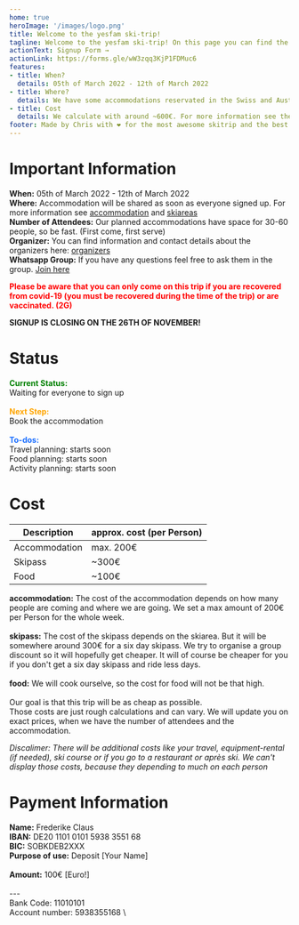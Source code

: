 ```yaml
---
home: true
heroImage: '/images/logo.png'
title: Welcome to the yesfam ski-trip!
tagline: Welcome to the yesfam ski-trip! On this page you can find the current status and all the information about the ski-trip. The Signup for the trip will close on the 26th of November 2021!
actionText: Signup Form →
actionLink: https://forms.gle/wW3zqq3KjP1FDMuc6
features:
- title: When?
  details: 05th of March 2022 - 12th of March 2022
- title: Where?
  details: We have some accommodations reservated in the Swiss and Austrian Alps. More information about the exact accommodation are coming as soon as the signup is finished. For more information you can also look in the accommodation section.
- title: Cost
  details: We calculate with around ~600€. For more information see the cost section.
footer: Made by Chris with ❤️ for the most awesome skitrip and the best community
---
```


# Important Information
**When:** 05th of March 2022 - 12th of March 2022 \
**Where:** Accommodation will be shared as soon as everyone signed up. For more information see [accommodation](/accommodation/) and [skiareas](/skiarea/) \
**Number of Attendees:** Our planned accommodations have space for 30-60 people, so be fast. (First come, first serve) \
**Organizer:** You can find information and contact details about the organizers here: [organizers](/organizers/) \
**Whatsapp Group:** If you have any questions feel free to ask them in the group. [Join here](https://chat.whatsapp.com/I1snqCa6e33330ESArl7Yb)

<span style="color:red">**Please be aware that you can only come on this trip if you are recovered from covid-19 (you must be recovered during the time of the trip) or are vaccinated. (2G)**</span>

**SIGNUP IS CLOSING ON THE 26TH OF NOVEMBER!**

# Status
<span style="color:green">**Current Status:**</span> \
Waiting for everyone to sign up
\
\
<span style="color:orange">**Next Step:**</span> \
Book the accommodation
\
\
<span style="color:#1a6eff">**To-dos:**</span> \
Travel planning: starts soon \
Food planning: starts soon \
Activity planning: starts soon

# Cost

| Description | approx. cost (per Person) |
| ----------- | ----------- |
| Accommodation | max. 200€ |
| Skipass | ~300€  |
| Food | ~100€ |

**accommodation:** The cost of the accommodation depends on how many people are coming and where we are going. We set a max amount of 200€ per Person for the whole week. \
\
**skipass:** The cost of the skipass depends on the skiarea. But it will be somewhere around 300€ for a six day skipass. We try to organise a group discount so it will hopefully get cheaper. It will of course be cheaper for you if you don't get a six day skipass and ride less days. \
\
**food:** We will cook ourselve, so the cost for food will not be that high. \
\
Our goal is that this trip will be as cheap as possible. \
Those costs are just rough calculations and can vary. We will update you on exact prices, when we have the number of attendees and the accommodation.

*Discalimer: There will be additional costs like your travel, equipment-rental (if needed), ski course or if you go to a restaurant or après ski. We can't display those costs, because they depending to much on each person* 

# Payment Information
**Name:** Frederike Claus \
**IBAN:** DE20 1101 0101 5938 3551 68 \
**BIC:** SOBKDEB2XXX \
**Purpose of use:** Deposit [Your Name] \
\
**Amount:** 100€ [Euro!] \
\
--- \
Bank Code: 11010101 \
Account number: 5938355168 \
